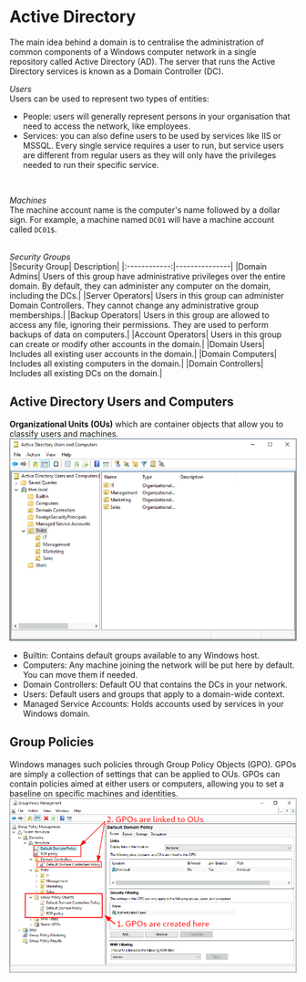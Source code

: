 # Active Directory

The main idea behind a domain is to centralise the administration of common components of a Windows computer network in a single repository called Active Directory (AD). The server that runs the Active Directory services is known as a Domain Controller (DC).
<br>

*Users*  
Users can be used to represent two types of entities:
- People: users will generally represent persons in your organisation that need to access the network, like employees.
- Services: you can also define users to be used by services like IIS or MSSQL. Every single service requires a user to run, but service users are different from regular users as they will only have the privileges needed to run their specific service.  
<br>

*Machines*  
The machine account name is the computer's name followed by a dollar sign. For example, a machine named `DC01` will have a machine account called `DC01$`.  
<br>

*Security Groups*    
|Security Group|	Description|
|:------------:|---------------|
|Domain Admins|	Users of this group have administrative privileges over the entire domain. By default, they can administer any computer on the domain, including the DCs.|
|Server Operators|	Users in this group can administer Domain Controllers. They cannot change any administrative group memberships.|
|Backup Operators|	Users in this group are allowed to access any file, ignoring their permissions. They are used to perform backups of data on computers.|
|Account Operators|	Users in this group can create or modify other accounts in the domain.|
|Domain Users|	Includes all existing user accounts in the domain.|
|Domain Computers|	Includes all existing computers in the domain.|
|Domain Controllers|	Includes all existing DCs on the domain.|

## Active Directory Users and Computers
**Organizational Units (OUs)** which are container objects that allow you to classify users and machines.  
<img src="https://github.com/nkn-ctrl/pushtest/blob/main/AD_OUs.png" width="600">  

- Builtin: Contains default groups available to any Windows host.
- Computers: Any machine joining the network will be put here by default. You can move them if needed.
- Domain Controllers: Default OU that contains the DCs in your network.
- Users: Default users and groups that apply to a domain-wide context.
- Managed Service Accounts: Holds accounts used by services in your Windows domain.

## Group Policies
Windows manages such policies through Group Policy Objects (GPO). GPOs are simply a collection of settings that can be applied to OUs. GPOs can contain policies aimed at either users or computers, allowing you to set a baseline on specific machines and identities.  
<img src="https://github.com/nkn-ctrl/pushtest/blob/main/AD_GPOs.png" width="600">  

